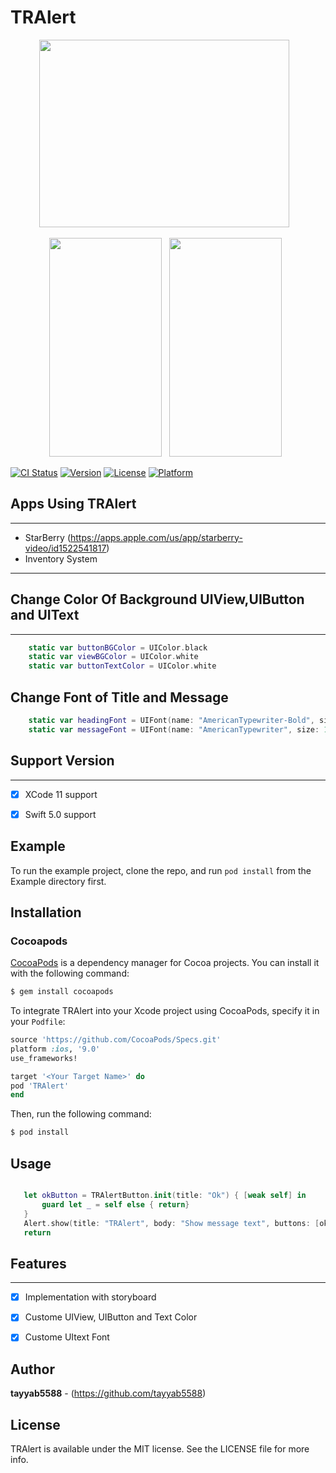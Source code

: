 # TRAlert
<p align="center">
<img src="https://user-images.githubusercontent.com/50027618/99060908-91818600-25c2-11eb-8a81-afbe4e855c73.png" width="400" height="300" /> &nbsp; <img
</p>

<p align="center">
<img src="https://user-images.githubusercontent.com/50027618/99993798-fe262d00-2dd9-11eb-924f-0a3e3ec84503.jpeg"  width="180" height="350"/> &nbsp; 
<img src="https://user-images.githubusercontent.com/50027618/99993899-1eee8280-2dda-11eb-8a55-208c7c2f1ba1.jpeg"  width="180" height="350"/> &nbsp; 
</p>

[![CI Status](https://img.shields.io/travis/tayyab5588/TRAlert.svg?style=flat)](https://travis-ci.org/tayyab5588/TRAlert)
[![Version](https://img.shields.io/cocoapods/v/TRAlert.svg?style=flat)](https://cocoapods.org/pods/TRAlert)
[![License](https://img.shields.io/cocoapods/l/TRAlert.svg?style=flat)](https://cocoapods.org/pods/TRAlert)
[![Platform](https://img.shields.io/cocoapods/p/TRAlert.svg?style=flat)](https://cocoapods.org/pods/TRAlert)


##  Apps Using TRAlert
---
- StarBerry (https://apps.apple.com/us/app/starberry-video/id1522541817) 
- Inventory System
---


## Change Color Of Background UIView,UIButton and UIText 
---

```swift
    static var buttonBGColor = UIColor.black
    static var viewBGColor = UIColor.white
    static var buttonTextColor = UIColor.white

```

## Change Font of Title and Message
```swift
    static var headingFont = UIFont(name: "AmericanTypewriter-Bold", size: 18.0)
    static var messageFont = UIFont(name: "AmericanTypewriter", size: 15.0)
```

## Support Version
---

- [x] XCode 11 support 
- [x] Swift 5.0 support


## Example

To run the example project, clone the repo, and run `pod install` from the Example directory first.


## Installation

### Cocoapods

[CocoaPods](http://cocoapods.org) is a dependency manager for Cocoa projects. You can install it with the following command:

```bash
$ gem install cocoapods
```



To integrate TRAlert into your Xcode project using CocoaPods, specify it in your `Podfile`:

```ruby
source 'https://github.com/CocoaPods/Specs.git'
platform :ios, '9.0'
use_frameworks!

target '<Your Target Name>' do
pod 'TRAlert'
end
```

Then, run the following command:

```bash
$ pod install
```

## Usage


```swift

   let okButton = TRAlertButton.init(title: "Ok") { [weak self] in
       guard let _ = self else { return}
   }
   Alert.show(title: "TRAlert", body: "Show message text", buttons: [okButton])
   return


```



## Features
---

- [x] Implementation with  storyboard
- [x] Custome UIView, UIButton and Text Color
- [x] Custome UItext Font


## Author

**tayyab5588** - (https://github.com/tayyab5588)

## License

TRAlert is available under the MIT license. See the LICENSE file for more info.
